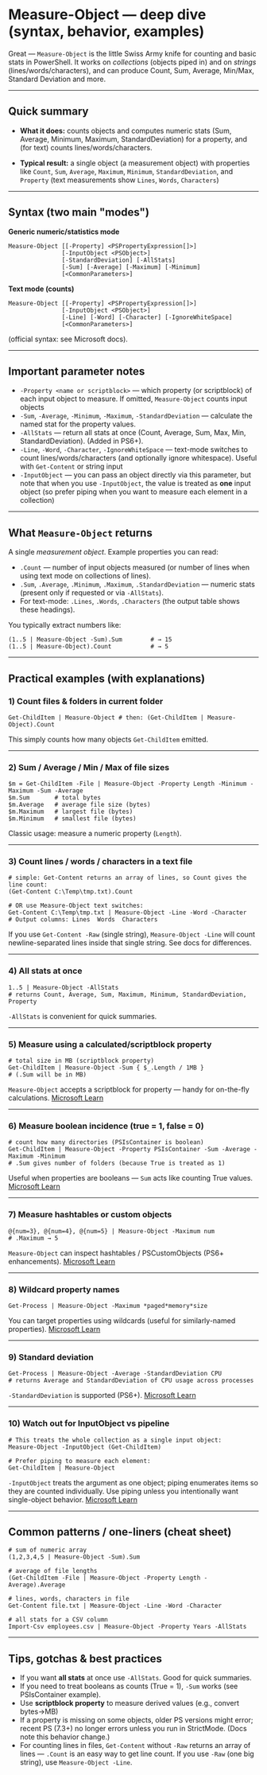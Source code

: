 # Measure-Object — deep dive (syntax, behavior, examples)

Great — `Measure-Object` is the little Swiss Army knife for counting and basic stats in PowerShell. It works on _collections_ (objects piped in) and on _strings_ (lines/words/characters), and can produce Count, Sum, Average, Min/Max, Standard Deviation and more. 

---

## Quick summary

- **What it does:** counts objects and computes numeric stats (Sum, Average, Minimum, Maximum, StandardDeviation) for a property, and (for text) counts lines/words/characters. 
    
- **Typical result:** a single object (a measurement object) with properties like `Count`, `Sum`, `Average`, `Maximum`, `Minimum`, `StandardDeviation`, and `Property` (text measurements show `Lines`, `Words`, `Characters`)
    

---

## Syntax (two main "modes")

**Generic numeric/statistics mode**

```psh
Measure-Object [[-Property] <PSPropertyExpression[]>] 
               [-InputObject <PSObject>] 
               [-StandardDeviation] [-AllStats] 
               [-Sum] [-Average] [-Maximum] [-Minimum] 
               [<CommonParameters>]

```

**Text mode (counts)**

```psh
Measure-Object [[-Property] <PSPropertyExpression[]>] 
               [-InputObject <PSObject>] 
               [-Line] [-Word] [-Character] [-IgnoreWhiteSpace] 
               [<CommonParameters>]

```

(official syntax: see Microsoft docs).

---

## Important parameter notes

- `-Property <name or scriptblock>` — which property (or scriptblock) of each input object to measure. If omitted, `Measure-Object` counts input objects
- `-Sum`, `-Average`, `-Minimum`, `-Maximum`, `-StandardDeviation` — calculate the named stat for the property values.
- `-AllStats` — return all stats at once (Count, Average, Sum, Max, Min, StandardDeviation). (Added in PS6+). 
- `-Line`, `-Word`, `-Character`, `-IgnoreWhiteSpace` — text-mode switches to count lines/words/characters (and optionally ignore whitespace). Useful with `Get-Content` or string input
- `-InputObject` — you can pass an object directly via this parameter, but note that when you use `-InputObject`, the value is treated as **one** input object (so prefer piping when you want to measure each element in a collection)
    

---

## What `Measure-Object` returns

A single _measurement object_. Example properties you can read:

- `.Count` — number of input objects measured (or number of lines when using text mode on collections of lines).
- `.Sum`, `.Average`, `.Minimum`, `.Maximum`, `.StandardDeviation` — numeric stats (present only if requested or via `-AllStats`).
- For text-mode: `.Lines`, `.Words`, `.Characters` (the output table shows these headings).
    

You typically extract numbers like:

```psh
(1..5 | Measure-Object -Sum).Sum        # → 15
(1..5 | Measure-Object).Count           # → 5

```

---

## Practical examples (with explanations)

### 1) Count files & folders in current folder

```psh
Get-ChildItem | Measure-Object # then: (Get-ChildItem | Measure-Object).Count
```


This simply counts how many objects `Get-ChildItem` emitted.

---

### 2) Sum / Average / Min / Max of file sizes

```psh
$m = Get-ChildItem -File | Measure-Object -Property Length -Minimum -Maximum -Sum -Average
$m.Sum       # total bytes
$m.Average   # average file size (bytes)
$m.Maximum   # largest file (bytes)
$m.Minimum   # smallest file (bytes)

```

Classic usage: measure a numeric property (`Length`).

---

### 3) Count lines / words / characters in a text file

```psh
# simple: Get-Content returns an array of lines, so Count gives the line count:
(Get-Content C:\Temp\tmp.txt).Count

# OR use Measure-Object text switches:
Get-Content C:\Temp\tmp.txt | Measure-Object -Line -Word -Character
# Output columns: Lines  Words  Characters

```

If you use `Get-Content -Raw` (single string), `Measure-Object -Line` will count newline-separated lines inside that single string. See docs for differences.

---

### 4) All stats at once

```psh
1..5 | Measure-Object -AllStats
# returns Count, Average, Sum, Maximum, Minimum, StandardDeviation, Property

```

`-AllStats` is convenient for quick summaries. 

---

### 5) Measure using a calculated/scriptblock property

```psh
# total size in MB (scriptblock property)
Get-ChildItem | Measure-Object -Sum { $_.Length / 1MB }
# (.Sum will be in MB)

```

`Measure-Object` accepts a scriptblock for property — handy for on-the-fly calculations. [Microsoft Learn](https://learn.microsoft.com/en-us/powershell/module/microsoft.powershell.utility/measure-object?view=powershell-7.5)

---

### 6) Measure boolean incidence (true = 1, false = 0)

```psh
# count how many directories (PSIsContainer is boolean)
Get-ChildItem | Measure-Object -Property PSIsContainer -Sum -Average -Maximum -Minimum
# .Sum gives number of folders (because True is treated as 1)

```

Useful when properties are booleans — `Sum` acts like counting True values. [Microsoft Learn](https://learn.microsoft.com/en-us/powershell/module/microsoft.powershell.utility/measure-object?view=powershell-7.5)

---

### 7) Measure hashtables or custom objects

```psh
@{num=3}, @{num=4}, @{num=5} | Measure-Object -Maximum num
# .Maximum → 5

```

`Measure-Object` can inspect hashtables / PSCustomObjects (PS6+ enhancements). [Microsoft Learn](https://learn.microsoft.com/en-us/powershell/module/microsoft.powershell.utility/measure-object?view=powershell-7.5)

---

### 8) Wildcard property names

```psh
Get-Process | Measure-Object -Maximum *paged*memory*size

```

You can target properties using wildcards (useful for similarly-named properties). [Microsoft Learn](https://learn.microsoft.com/en-us/powershell/module/microsoft.powershell.utility/measure-object?view=powershell-7.5)

---

### 9) Standard deviation

```psh
Get-Process | Measure-Object -Average -StandardDeviation CPU
# returns Average and StandardDeviation of CPU usage across processes

```

`-StandardDeviation` is supported (PS6+). [Microsoft Learn](https://learn.microsoft.com/en-us/powershell/module/microsoft.powershell.utility/measure-object?view=powershell-7.5)

---

### 10) Watch out for InputObject vs pipeline

```psh
# This treats the whole collection as a single input object:
Measure-Object -InputObject (Get-ChildItem)

# Prefer piping to measure each element:
Get-ChildItem | Measure-Object

```

`-InputObject` treats the argument as one object; piping enumerates items so they are counted individually. Use piping unless you intentionally want single-object behavior. [Microsoft Learn](https://learn.microsoft.com/en-us/powershell/module/microsoft.powershell.utility/measure-object?view=powershell-7.5)

---

## Common patterns / one-liners (cheat sheet)

```psh
# sum of numeric array
(1,2,3,4,5 | Measure-Object -Sum).Sum

# average of file lengths
(Get-ChildItem -File | Measure-Object -Property Length -Average).Average

# lines, words, characters in file
Get-Content file.txt | Measure-Object -Line -Word -Character

# all stats for a CSV column
Import-Csv employees.csv | Measure-Object -Property Years -AllStats

```

---

## Tips, gotchas & best practices

- If you want **all stats** at once use `-AllStats`. Good for quick summaries. 
- If you need to treat booleans as counts (True = 1), `-Sum` works (see PSIsContainer example).
- Use **scriptblock property** to measure derived values (e.g., convert bytes→MB)
- If a property is missing on some objects, older PS versions might error; recent PS (7.3+) no longer errors unless you run in StrictMode. (Docs note this behavior change.) 
- For counting lines in files, `Get-Content` without `-Raw` returns an array of lines — `.Count` is an easy way to get line count. If you use `-Raw` (one big string), use `Measure-Object -Line`. 